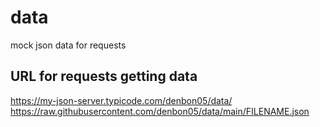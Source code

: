 # data
mock json data for requests

## URL for requests getting data
https://my-json-server.typicode.com/denbon05/data/
https://raw.githubusercontent.com/denbon05/data/main/FILENAME.json
